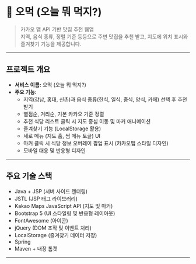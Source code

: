 # 🍱 오먹 (오늘 뭐 먹지?)

> 카카오 맵 API 기반 맛집 추천 웹앱  
> 지역, 음식 종류, 정렬 기준 등등으로 주변 맛집을 추천 받고, 지도에 위치 표시와 즐겨찾기 기능을 제공합니다.

---

## 프로젝트 개요

- **서비스 이름:** 오먹 (오늘 뭐 먹지?)  
- **주요 기능:**  
  - 지역(강남, 홍대, 신촌)과 음식 종류(한식, 일식, 중식, 양식, 카페) 선택 후 추천 받기  
  - 별점순, 거리순, 기본 카카오 기준 정렬  
  - 추천 식당 리스트 클릭 시 지도 중심 이동 및 마커 애니메이션  
  - 즐겨찾기 기능 (LocalStorage 활용)  
  - 세로 메뉴 (지도 홈, 찜 메뉴 토글) UI  
  - 마커 클릭 시 식당 정보 오버레이 팝업 표시 (카카오맵 스타일 디자인)  
  - 모바일 대응 및 반응형 디자인

---

## 주요 기술 스택

- Java + JSP (서버 사이드 렌더링)  
- JSTL (JSP 태그 라이브러리)  
- Kakao Maps JavaScript API (지도 및 마커)  
- Bootstrap 5 (UI 스타일링 및 반응형 레이아웃)  
- FontAwesome (아이콘)  
- jQuery (DOM 조작 및 이벤트 처리)  
- LocalStorage (즐겨찾기 데이터 저장)
- Spring
- Maven + 내장 톰켓

---
